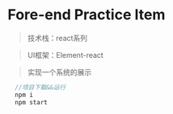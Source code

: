 # Fore-end Practice Item
> 技术栈：react系列

> UI框架：Element-react

> 实现一个系统的展示

```javascript
  //项目下载&&运行
  npm i
  npm start
```